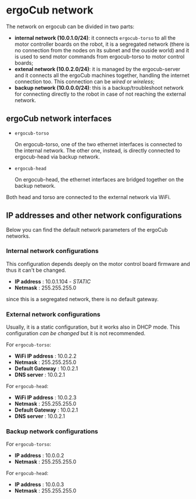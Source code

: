 # ergoCub network

The network on ergocub can be divided in two parts:

- **internal network (10.0.1.0/24)**: it connects `ergocub-torso` to all the motor controller boards on the robot, it is a segregated network (there is no connection from the nodes on its subnet and the ouside world) and it is used to send motor commands from ergocub-torso to motor control boards;
- **extenal network (10.0.2.0/24)**: it is managed by the ergocub-server and it connects all the ergoCub machines together, handling the internet connection too. This connection can be _wired_ or _wireless_;
- **backup network (10.0.0.0/24)**: this is a backup/troubleshoot network for connecting directly to the robot in case of not reaching the external network.


## ergoCub network interfaces

- `ergocub-torso`

    On ergocub-torso, one of the two ethernet interfaces is connected to the internal network. The other one, instead, is directly connected to ergocub-head via backup network.

- `ergocub-head`

    On ergocub-head, the ethernet interfaces are bridged together on the backup network.

Both head and torso are connected to the external network via WiFi.

## IP addresses and other network configurations

Below you can find the default network parameters of the ergoCub networks.

### Internal network configurations

This configuration depends deeply on the motor control board firmware and thus it can't be changed.

- **IP address** : 10.0.1.104 - _STATIC_
- **Netmask** : 255.255.255.0

since this is a segregated network, there is no default gateway.

### External network configurations

Usually, it is a static configuration, but it works also in DHCP mode. This configuration _can be changed_ but it is not recommended.

For `ergocub-torso`:

- **WiFi IP address** : 10.0.2.2
- **Netmask** : 255.255.255.0
- **Default Gateway** : 10.0.2.1
- **DNS server** : 10.0.2.1

For `ergocub-head`:

- **WiFi IP address** : 10.0.2.3
- **Netmask** : 255.255.255.0
- **Default Gateway** : 10.0.2.1
- **DNS server** : 10.0.2.1

### Backup network configurations

For `ergocub-torso`:

- **IP address** : 10.0.0.2
- **Netmask** : 255.255.255.0

For `ergocub-head`:

- **IP address** : 10.0.0.3
- **Netmask** : 255.255.255.0

